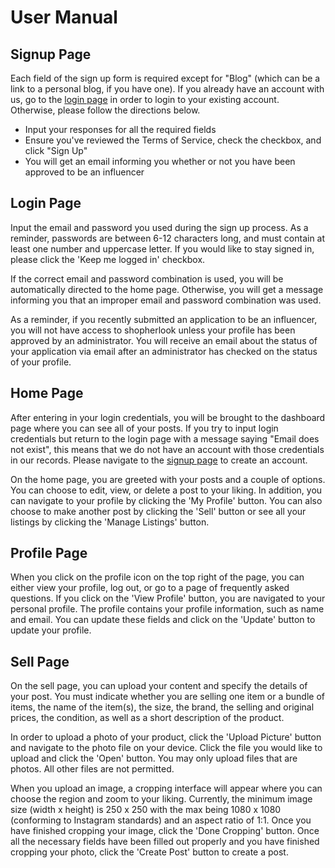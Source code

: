 # User Manual

## Signup Page
Each field of the sign up form is required except for "Blog" (which can be a link to a personal blog, if you have one). 
If you already have an account with us, go to the <a href = "/influencers/login"> login page</a> in order to login to your existing account. Otherwise, please follow the directions below.

* Input your responses for all the required fields
* Ensure you've reviewed the Terms of Service, check the checkbox, and click "Sign Up"
* You will get an email informing you whether or not you have been approved to be an influencer

## Login Page
Input the email and password you used during the sign up process. As a reminder, passwords are between 6-12 characters long, and must contain at least one number and uppercase letter. If you would like to stay signed in, please click the 'Keep me logged in' checkbox. 

If the correct email and password combination is used, you will be automatically directed to the home page. Otherwise, you will get a message
informing you that an improper email and password combination was used. 

As a reminder, if you recently submitted an application to be an influencer, you will not have access to shopherlook unless your profile
has been approved by an administrator. You will receive an email about the status of your application via email after an administrator has
checked on the status of your profile. 

## Home Page
After entering in your login credentials, you will be brought to the dashboard page where you can see all of your posts. 
If you try to input login credentials but return to the login page with a message saying "Email does not exist", this means that 
we do not have an account with those credentials in our records. Please navigate to the <a href = "/influencers/signup">signup page</a> to create an account.

On the home page, you are greeted with your posts and a couple of options. You can choose to edit, view, or delete a post to 
your liking. In addition, you can navigate to your profile by clicking the 'My Profile' button. You can also choose to make 
another post by clicking the 'Sell' button or see all your listings by clicking the 'Manage Listings' button. 

## Profile Page
When you click on the profile icon on the top right of the page, you can either view your profile, log out, or go to a page
of frequently asked questions. If you click on the 'View Profile' button, you are navigated to your personal profile. The profile
contains your profile information, such as name and email. You can update these fields and click on the 'Update' button to update
your profile. 

## Sell Page
On the sell page, you can upload your content and specify the details of your post. You must indicate whether you are selling one item
or a bundle of items, the name of the item(s), the size, the brand, the selling and original prices, the condition, as well as a short
description of the product.

In order to upload a photo of your product, click the 'Upload Picture' button and navigate to the photo file on your device. Click the
file you would like to upload and click the 'Open' button. You may only upload files that are photos. All other files are not permitted. 

When you upload an image, a cropping interface will appear where you can choose the region and zoom to your liking.
Currently, the minimum image size (width x height) is 250 x 250 with the max being 1080 x 1080 (conforming to Instagram standards)
and an aspect ratio of 1:1. Once you have finished cropping your image, click the 'Done Cropping' button. Once all the necessary fields
have been filled out properly and you have finished cropping your photo, click the 'Create Post' button to create a post. 